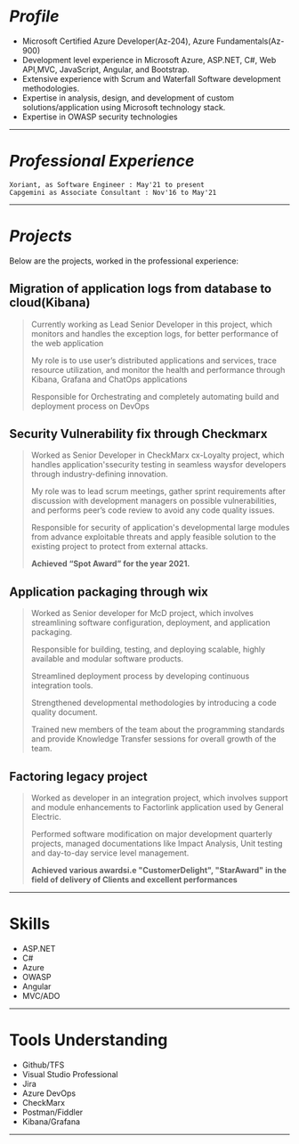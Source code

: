 # _**Profile**_
* Microsoft Certified Azure Developer(Az-204), Azure Fundamentals(Az-900)
* Development level experience in Microsoft Azure, ASP.NET, C#, Web API,MVC, JavaScript, Angular, and Bootstrap.
* Extensive experience with Scrum and Waterfall Software development methodologies.
* Expertise in analysis, design, and development of custom solutions/application using Microsoft technology stack.
* Expertise in OWASP security technologies

* * *

# _**Professional Experience**_

```
Xoriant, as Software Engineer : May'21 to present
Capgemini as Associate Consultant : Nov'16 to May'21
```

* * *

# _**Projects**_

Below are the projects, worked in the professional experience:

## Migration of application logs from database to cloud(Kibana)

> Currently working as Lead Senior Developer in this project, which monitors and handles the exception logs, for better performance of the web application
> 
> My role is to use user’s distributed applications and services, trace resource utilization, and monitor the health and performance through Kibana, Grafana and ChatOps applications
> 
> Responsible for Orchestrating and completely automating build and deployment process on DevOps

## Security Vulnerability fix through Checkmarx

> Worked as Senior Developer in CheckMarx cx-Loyalty project, which handles application'ssecurity testing in seamless waysfor developers through industry-defining innovation.
> 
> My role was to lead scrum meetings, gather sprint requirements after discussion with development managers on possible vulnerabilities, and performs peer’s code review to avoid any code quality issues.
> 
> Responsible for security of application's developmental large modules from advance exploitable threats and apply feasible solution to the existing project to protect from external attacks.
> 
> **Achieved “Spot Award” for the year 2021.**

## Application packaging through wix

> Worked as Senior developer for McD project, which involves streamlining software configuration, deployment, and application packaging.
> 
> Responsible for building, testing, and deploying scalable, highly available and modular software products.
> 
> Streamlined deployment process by developing continuous integration tools. 
> 
> Strengthened developmental methodologies by introducing a code quality document.
> 
> Trained new members of the team about the programming standards and provide Knowledge Transfer sessions for overall growth of the team.

## Factoring legacy project 

> Worked as developer in an integration project, which involves support and module enhancements to Factorlink application used by General Electric. 
> 
> Performed software modification on major development quarterly projects, managed documentations like Impact Analysis, Unit testing and day-to-day service level management.
> 
> **Achieved various awardsi.e "CustomerDelight", "StarAward" in the field of delivery of Clients and excellent performances**

* * *

# Skills

*   ASP.NET
*   C#
*   Azure
*   OWASP
*   Angular
*   MVC/ADO

* * *

# Tools Understanding

*   Github/TFS
*   Visual Studio Professional
*   Jira
*   Azure DevOps
*   CheckMarx
*   Postman/Fiddler
*   Kibana/Grafana

* * *
